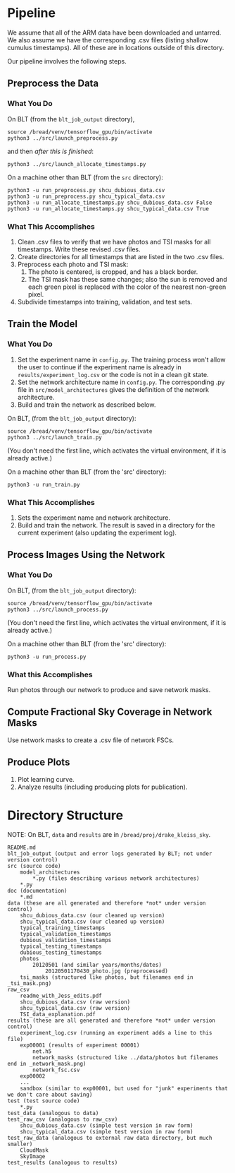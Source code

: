 # Pipeline

We assume that all of the ARM data have been downloaded and untarred. We also assume we have the corresponding .csv
files (listing shallow cumulus timestamps). All of these are in locations outside of this directory.

Our pipeline involves the following steps.

## Preprocess the Data

### What You Do

On BLT (from the `blt_job_output` directory),

```
source /bread/venv/tensorflow_gpu/bin/activate
python3 ../src/launch_preprocess.py
```

and then *after this is finished*:

```
python3 ../src/launch_allocate_timestamps.py
```

On a machine other than BLT (from the `src` directory):

```
python3 -u run_preprocess.py shcu_dubious_data.csv
python3 -u run_preprocess.py shcu_typical_data.csv
python3 -u run_allocate_timestamps.py shcu_dubious_data.csv False
python3 -u run_allocate_timestamps.py shcu_typical_data.csv True
```

### What This Accomplishes

1. Clean .csv files to verify that we have photos and TSI masks for all timestamps. Write these revised .csv files.
1. Create directories for all timestamps that are listed in the two .csv files.
1. Preprocess each photo and TSI mask:
   1. The photo is centered, is cropped, and has a black border.
   1. The TSI mask has these same changes; also the sun is removed and each green pixel is replaced with the color of
   the nearest non-green pixel.
1. Subdivide timestamps into training, validation, and test sets.

## Train the Model

### What You Do

1. Set the experiment name in `config.py`. The training process won't allow
   the user to continue if the experiment name is already in `results/experiment_log.csv` or the code is not in a
   clean git state.
1. Set the network architecture name in `config.py`. The corresponding .py file in `src/model_architectures` gives the
   definition of the network architecture.
1. Build and train the network as described below.

On BLT, (from the `blt_job_output` directory):

```
source /bread/venv/tensorflow_gpu/bin/activate
python3 ../src/launch_train.py
```

(You don't need the first line, which activates the virtual environment, if it is already active.)

On a machine other than BLT (from the 'src' directory):

```
python3 -u run_train.py
```

### What This Accomplishes

1. Sets the experiment name and network architecture.
1. Build and train the network. The result is saved in a directory for the current experiment (also updating the
   experiment log).

## Process Images Using the Network

### What You Do

On BLT, (from the `blt_job_output` directory):

```
source /bread/venv/tensorflow_gpu/bin/activate
python3 ../src/launch_process.py
```

(You don't need the first line, which activates the virtual environment, if it is already active.)

On a machine other than BLT (from the 'src' directory):

```
python3 -u run_process.py
```

### What this Accomplishes

Run photos through our network to produce and save network masks.
   
## Compute Fractional Sky Coverage in Network Masks

Use network masks to create a .csv file of network FSCs.

## Produce Plots

1. Plot learning curve.
1. Analyze results (including producing plots for publication).

# Directory Structure

NOTE: On BLT, `data` and `results` are in `/bread/proj/drake_kleiss_sky`.

```
README.md
blt_job_output (output and error logs generated by BLT; not under version control)
src (source code)
    model_architectures
        *.py (files describing various network architectures)
    *.py
doc (documentation)
    *.md
data (these are all generated and therefore *not* under version control)
    shcu_dubious_data.csv (our cleaned up version)
    shcu_typical_data.csv (our cleaned up version)
    typical_training_timestamps
    typical_validation_timestamps
    dubious_validation_timestamps
    typical_testing_timestamps
    dubious_testing_timestamps
    photos
        20120501 (and similar years/months/dates)
            20120501170430_photo.jpg (preprocessed)
    tsi_masks (structured like photos, but filenames end in _tsi_mask.png)
raw_csv
    readme_with_Jess_edits.pdf
    shcu_dubious_data.csv (raw version)
    shcu_typical_data.csv (raw version)
    TSI_data_explanation.pdf
results (these are all generated and therefore *not* under version control)
    experiment_log.csv (running an experiment adds a line to this file)
    exp00001 (results of experiment 00001)
        net.h5
        network_masks (structured like ../data/photos but filenames end in _network_mask.png)
        network_fsc.csv
    exp00002
    ...
    sandbox (similar to exp00001, but used for "junk" experiments that we don't care about saving)
test (test source code)
    *.py
test_data (analogous to data)
test_raw_csv (analogous to raw_csv)
    shcu_dubious_data.csv (simple test version in raw form)
    shcu_typical_data.csv (simple test version in raw form)
test_raw_data (analogous to external raw data directory, but much smaller)
    CloudMask
    SkyImage
test_results (analogous to results)
```